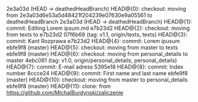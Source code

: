2e3a03d (HEAD -> deathedHeadBranch) HEAD@{0}: checkout: moving from 2e3a03d6e53a5d48421f204239e07630e9a05561 to deathedHeadBranch
2e3a03d (HEAD -> deathedHeadBranch) HEAD@{1}: commit: Editing Lorem ipsum.md
e7b23d2 HEAD@{2}: checkout: moving from texts to e7b23d2
07f6b69 (tag: v1.1, origin/texts, texts) HEAD@{3}: commit: Kant Rozprawa
e7b23d2 HEAD@{4}: commit: Lorem ipusum
ebfe9f8 (master) HEAD@{5}: checkout: moving from master to texts
ebfe9f8 (master) HEAD@{6}: checkout: moving from personal_details to master
4ebc061 (tag: v1.0, origin/personal_details, personal_details) HEAD@{7}: commit: E-mail adress
5395e18 HEAD@{8}: commit: Index number
8ccce24 HEAD@{9}: commit: First name and last name
ebfe9f8 (master) HEAD@{10}: checkout: moving from master to personal_details
ebfe9f8 (master) HEAD@{11}: clone: from https://github.com/MichalBurdynski/zaliczenie

